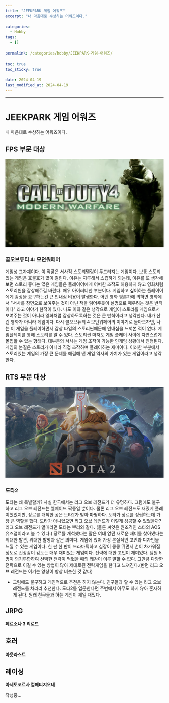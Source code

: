 ```yaml
---
title: "JEEKPARK 게임 어워즈"
excerpt: "내 마음대로 수상하는 어워즈이다."

categories:
  - Hobby
tags:
  - []

permalink: /categories/hobby/JEEKPARK-게임-어워즈/

toc: true
toc_sticky: true

date: 2024-04-19
last_modified_at: 2024-04-19
---
```


---

# JEEKPARK 게임 어워즈
내 마음대로 수상하는 어워즈이다.

## FPS 부문 대상
<img src="https://github.com/jeekpark/jeekpark.github.io/blob/main/assets/images/posts_img/hobby-top-games/Call_of_Duty_4.png?raw=true">

### **콜오브듀티 4: 모던워페어**

게임성 그자체이다. 이 작품은 서사적 스토리텔링이 두드러지는 게임이다. 보통 스토리있는 게임은 호불호가 많이 갈린다. 이유는 지루해서 스킵하게 되는데, 이유를 또 생각해보면 스토리 좋다는 많은 게임들은 플레이어에게 어떠한 조작도 허용하지 않고 영화처럼 스토리씬을 감상해주길 바란다. 매우 아이러니한 부분이다. 게임하고 싶어하는 플레이어에게 감상을 요구하는건 큰 인내심 비용이 발생한다. 어떤 영화 평론가에 의하면 영화에서 "서사를 장면으로 보여주는 것이 아닌 책을 읽어주듯이 설명으로 때우려는 것은 반칙이다" 라고 이야기 한적이 있다. 나도 이와 같은 생각으로 게임이 스토리를 게임으로서 보여주는 것이 아니라 영화처럼 감상하도록하는 것은 큰 반칙이라고 생각한다. 내가 산 건 영화가 아니라 게임이다. 다시 콜오브듀티 4 모던워페어의 이야기로 돌아오자면, 나는 이 게임을 플레이하면서 감상 타입의 스토리씬때문에 인내심을 느껴본 적이 없다. 게임플레이를 통해 스토리를 알 수 있다. 스토리씬 마저도 게임 플레이 사이에 자연스럽게 몰입할 수 있는 형태다. 대부분의 서사는 게임 조작이 가능한 인게임 상황에서 진행된다. 게임의 본질은 스토리가 아니라 직접 조작하며 플레이하는 재미이다. 이러한 부분에서 스토리있는 게임의 가장 큰 문제를 해결해 낸 게임 역사의 가치가 있는 게임이라고 생각한다.

## RTS 부문 대상
<img src="https://github.com/jeekpark/jeekpark.github.io/blob/main/assets/images/posts_img/hobby-top-games/DOTA2.png?raw=true">

### **도타2**

도타는 왜 특별할까? 사실 한국에서는 리그 오브 레전드가 더 유명하다. 그럼에도 불구하고 리그 오브 레전드는 웰메이드 짝퉁일 뿐이다. 물론 리그 오브 레전드도 재밌게 플레이했었지만, 장르를 개척한 공은 도타2가 받아 마땅하다. 도타가 장르를 정립하는데 가장 큰 역할을 했다. 도타가 아니었으면 리그 오브 레전드가 이렇게 성공할 수 있었을까? 리그 오브 레전드가 열매라면 도타는 뿌리와 같다. (물론 씨앗은 원조격인 스타의 AOS 유즈맵이라고 볼 수 있다.) 장르를 개척했다는 말은 여태 없던 새로운 재미를 찾아냈다는 위대한 발견, 위대한 발명과 같은 의미다. 게임에 있어 가장 본질적인 고민과 디자인을 느낄 수 있는 게임이다. 한 판 한 판이 드라마틱하고 심장이 쿵쿵 뛰면서 손이 차가워질 정도로 긴장감이 감도는 매우 재미있는 게임이다. 전략에 대한 고민이 재미있다. 팀원 5명이 의기투합하여 선택한 전략이 먹혔을 때의 쾌감이 이루 말할 수 없다. 그만큼 다양한 전략으로 이길 수 있는 방법이 많아 제대로된 전략게임을 한다고 느껴진다.(반면 리그 오브 레전드는 이기는 양상이 항상 비슷한 것 같다)
- 그럼에도 불구하고 개인적으로 추천은 하지 않는다. 친구들과 할 수 있는 리그 오브 레전드를 차라리 추천한다. 도타2를 입문한다면 주변에서 아무도 하지 않아 혼자하게 된다. 원래 친구들과 하는 게임이 제일 재밌다.

## JRPG
**페르소나 3 리로드**


## 호러
**아웃라스트**

## 레이싱
**아세토코르사 컴페티지오네**

작성중...
